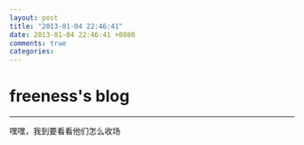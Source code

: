 ```yaml
---
layout: post
title: "2013-01-04 22:46:41"
date: 2013-01-04 22:46:41 +0800
comments: true
categories: 
---
```


# freeness's blog

----------

>
嘿嘿，我到要看看他们怎么收场